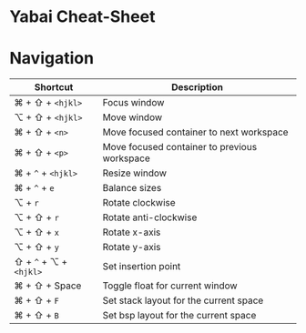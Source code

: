 # Yabai Cheat-Sheet

# Navigation


| Shortcut | Description |
| --- | --- |
| ⌘ + ⇧ + `<hjkl>` | Focus window |
| ⌥ + ⇧ + `<hjkl>` | Move window |
| ⌘ + ⇧ + `<n>` | Move focused container to next workspace |
| ⌘ + ⇧ + `<p>` | Move focused container to previous workspace |
| ⌘ + `^` + `<hjkl>` | Resize window |
| ⌘ + `^` + `e` | Balance sizes |
| ⌥ + `r` | Rotate clockwise |
| ⌥ + ⇧ + `r` | Rotate anti-clockwise |
| ⌥ + ⇧ + `x` | Rotate x-axis |
| ⌥ + ⇧ + `y` | Rotate y-axis |
| ⇧ + `^` + ⌥ + `<hjkl>` | Set insertion point |
| ⌘ + ⇧ + Space | Toggle float for current window |
| ⌘ + ⇧ + `F` | Set stack layout for the current space |
| ⌘ + ⇧ + `B` | Set bsp layout for the current space |

